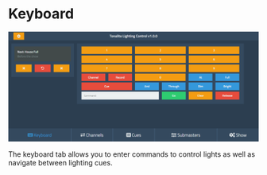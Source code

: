 # Keyboard

![Keyboard UI tab](../../images/keyboard.png)

The keyboard tab allows you to enter commands to control lights as well as navigate between lighting cues.